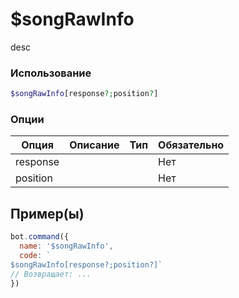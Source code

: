 # $songRawInfo
desc
### Использование
```php
$songRawInfo[response?;position?]
```

### Опции

| Опция | Описание | Тип | Обязательно |
|--------|-------------|------|----------|
| response |  |  | Нет | 
| position |  |  | Нет | 
## Пример(ы)

```javascript
bot.command({
  name: '$songRawInfo',
  code: `
$songRawInfo[response?;position?]`
// Возвращает: ...
})
```